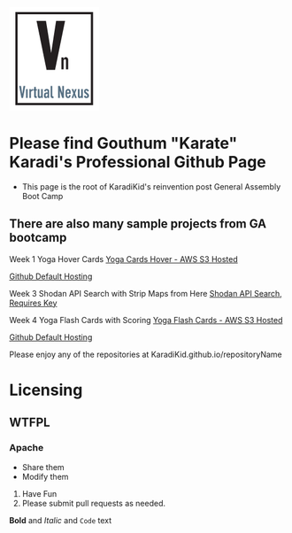 
[![VirtualNexusLogo Logo](VN_Logo.png)](http://virtualnex.us)

# Please find Gouthum "Karate" Karadi's Professional Github Page
- This page is the root of KaradiKid's reinvention post General Assembly Boot Camp

## There are also many sample projects from GA bootcamp

Week 1 Yoga Hover Cards
[Yoga Cards Hover - AWS S3 Hosted](http://yoga.ommygod.com)

[Github Default Hosting](https://karadikid.github.io/sivananda-cards)

Week 3 Shodan API Search with Strip Maps from Here
[Shodan API Search, Requires Key](https://karadikid.github.io/shodan-api)

Week 4 Yoga Flash Cards with Scoring
[Yoga Flash Cards - AWS S3 Hosted](http://cards.ommygod.com)

[Github Default Hosting](https://karadikid.github.io/flash-cards)


Please enjoy any of the repositories at KaradiKid.github.io/repositoryName


# Licensing
## WTFPL
### Apache

- Share them
- Modify them

1. Have Fun
2. Please submit pull requests as needed.

**Bold** and _Italic_ and `Code` text
